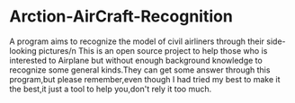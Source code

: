 # Arction-AirCraft-Recognition
A program aims to recognize the model of civil airliners through their side-looking pictures/n
This is an open source project to help those who is interested to Airplane but without enough background knowledge to recognize some general kinds.They can get some answer through this program,but please remember,even though I had tried my best to make it the best,it just a tool to help you,don't rely it too much.   
